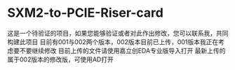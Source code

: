 # SXM2-to-PCIE-Riser-card
这是一个待验证的项目，如果您能够验证或者对此作出修改，您可以联系我，共同构建此项目
目前有001与002两个版本，002版本目前已上传，001版本我正在考虑要不要继续修改
目前上传的文件请使用嘉立创EDA专业版导入打开
最新上传的属于002版本的修改版，可使用AD打开
